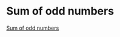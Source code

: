 # Sum of odd numbers
[Sum of odd numbers](https://www.codewars.com/kata/55fd2d567d94ac3bc9000064/kotlin)
